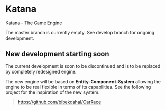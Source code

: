 Katana
======

Katana - The Game Engine

The master branch is currently empty. See develop branch for ongoing development.

## New development starting soon

The current development is soon to be discontinued and is to be replaced by completely redesigned engine.

The new engine will be based on **Entity-Component-System** allowing the engine to be real flexible in terms of its capabilities. See the following project for the inspiration of the new system.

> https://github.com/bibekdahal/CarRace
